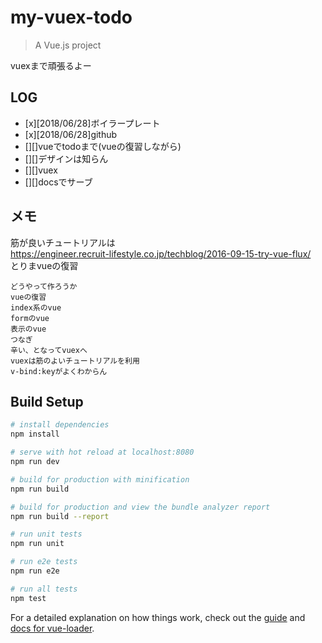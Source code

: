 # my-vuex-todo

> A Vue.js project

vuexまで頑張るよー

## LOG

* [x][2018/06/28]ボイラープレート
* [x][2018/06/28]github
* [][]vueでtodoまで(vueの復習しながら)
* [][]デザインは知らん
* [][]vuex
* [][]docsでサーブ

## メモ

筋が良いチュートリアルは  
https://engineer.recruit-lifestyle.co.jp/techblog/2016-09-15-try-vue-flux/  
とりまvueの復習

```
どうやって作ろうか
vueの復習
index系のvue
formのvue
表示のvue
つなぎ
辛い、となってvuexへ
vuexは筋のよいチュートリアルを利用
v-bind:keyがよくわからん
```

## Build Setup

``` bash
# install dependencies
npm install

# serve with hot reload at localhost:8080
npm run dev

# build for production with minification
npm run build

# build for production and view the bundle analyzer report
npm run build --report

# run unit tests
npm run unit

# run e2e tests
npm run e2e

# run all tests
npm test
```

For a detailed explanation on how things work, check out the [guide](http://vuejs-templates.github.io/webpack/) and [docs for vue-loader](http://vuejs.github.io/vue-loader).
